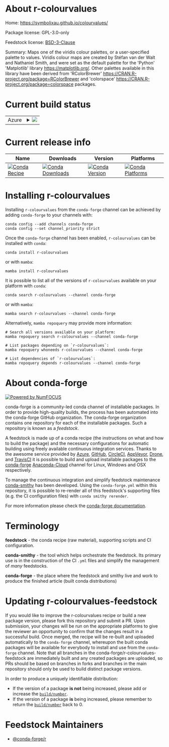 About r-colourvalues
====================

Home: https://symbolixau.github.io/colourvalues/

Package license: GPL-3.0-only

Feedstock license: [BSD-3-Clause](https://github.com/conda-forge/r-colourvalues-feedstock/blob/main/LICENSE.txt)

Summary: Maps one of the viridis colour palettes, or a user-specified palette to values. Viridis colour maps are created by Stéfan van der Walt and Nathaniel Smith, and were set as the default palette for the 'Python' 'Matplotlib' library <https://matplotlib.org/>. Other palettes available in this library have been derived from 'RColorBrewer' <https://CRAN.R-project.org/package=RColorBrewer> and 'colorspace' <https://CRAN.R-project.org/package=colorspace> packages.

Current build status
====================


<table>
    
  <tr>
    <td>Azure</td>
    <td>
      <details>
        <summary>
          <a href="https://dev.azure.com/conda-forge/feedstock-builds/_build/latest?definitionId=9440&branchName=main">
            <img src="https://dev.azure.com/conda-forge/feedstock-builds/_apis/build/status/r-colourvalues-feedstock?branchName=main">
          </a>
        </summary>
        <table>
          <thead><tr><th>Variant</th><th>Status</th></tr></thead>
          <tbody><tr>
              <td>linux_64_r_base4.1</td>
              <td>
                <a href="https://dev.azure.com/conda-forge/feedstock-builds/_build/latest?definitionId=9440&branchName=main">
                  <img src="https://dev.azure.com/conda-forge/feedstock-builds/_apis/build/status/r-colourvalues-feedstock?branchName=main&jobName=linux&configuration=linux_64_r_base4.1" alt="variant">
                </a>
              </td>
            </tr><tr>
              <td>linux_64_r_base4.2</td>
              <td>
                <a href="https://dev.azure.com/conda-forge/feedstock-builds/_build/latest?definitionId=9440&branchName=main">
                  <img src="https://dev.azure.com/conda-forge/feedstock-builds/_apis/build/status/r-colourvalues-feedstock?branchName=main&jobName=linux&configuration=linux_64_r_base4.2" alt="variant">
                </a>
              </td>
            </tr><tr>
              <td>osx_64_r_base4.1</td>
              <td>
                <a href="https://dev.azure.com/conda-forge/feedstock-builds/_build/latest?definitionId=9440&branchName=main">
                  <img src="https://dev.azure.com/conda-forge/feedstock-builds/_apis/build/status/r-colourvalues-feedstock?branchName=main&jobName=osx&configuration=osx_64_r_base4.1" alt="variant">
                </a>
              </td>
            </tr><tr>
              <td>osx_64_r_base4.2</td>
              <td>
                <a href="https://dev.azure.com/conda-forge/feedstock-builds/_build/latest?definitionId=9440&branchName=main">
                  <img src="https://dev.azure.com/conda-forge/feedstock-builds/_apis/build/status/r-colourvalues-feedstock?branchName=main&jobName=osx&configuration=osx_64_r_base4.2" alt="variant">
                </a>
              </td>
            </tr><tr>
              <td>win_64</td>
              <td>
                <a href="https://dev.azure.com/conda-forge/feedstock-builds/_build/latest?definitionId=9440&branchName=main">
                  <img src="https://dev.azure.com/conda-forge/feedstock-builds/_apis/build/status/r-colourvalues-feedstock?branchName=main&jobName=win&configuration=win_64_" alt="variant">
                </a>
              </td>
            </tr>
          </tbody>
        </table>
      </details>
    </td>
  </tr>
</table>

Current release info
====================

| Name | Downloads | Version | Platforms |
| --- | --- | --- | --- |
| [![Conda Recipe](https://img.shields.io/badge/recipe-r--colourvalues-green.svg)](https://anaconda.org/conda-forge/r-colourvalues) | [![Conda Downloads](https://img.shields.io/conda/dn/conda-forge/r-colourvalues.svg)](https://anaconda.org/conda-forge/r-colourvalues) | [![Conda Version](https://img.shields.io/conda/vn/conda-forge/r-colourvalues.svg)](https://anaconda.org/conda-forge/r-colourvalues) | [![Conda Platforms](https://img.shields.io/conda/pn/conda-forge/r-colourvalues.svg)](https://anaconda.org/conda-forge/r-colourvalues) |

Installing r-colourvalues
=========================

Installing `r-colourvalues` from the `conda-forge` channel can be achieved by adding `conda-forge` to your channels with:

```
conda config --add channels conda-forge
conda config --set channel_priority strict
```

Once the `conda-forge` channel has been enabled, `r-colourvalues` can be installed with `conda`:

```
conda install r-colourvalues
```

or with `mamba`:

```
mamba install r-colourvalues
```

It is possible to list all of the versions of `r-colourvalues` available on your platform with `conda`:

```
conda search r-colourvalues --channel conda-forge
```

or with `mamba`:

```
mamba search r-colourvalues --channel conda-forge
```

Alternatively, `mamba repoquery` may provide more information:

```
# Search all versions available on your platform:
mamba repoquery search r-colourvalues --channel conda-forge

# List packages depending on `r-colourvalues`:
mamba repoquery whoneeds r-colourvalues --channel conda-forge

# List dependencies of `r-colourvalues`:
mamba repoquery depends r-colourvalues --channel conda-forge
```


About conda-forge
=================

[![Powered by
NumFOCUS](https://img.shields.io/badge/powered%20by-NumFOCUS-orange.svg?style=flat&colorA=E1523D&colorB=007D8A)](https://numfocus.org)

conda-forge is a community-led conda channel of installable packages.
In order to provide high-quality builds, the process has been automated into the
conda-forge GitHub organization. The conda-forge organization contains one repository
for each of the installable packages. Such a repository is known as a *feedstock*.

A feedstock is made up of a conda recipe (the instructions on what and how to build
the package) and the necessary configurations for automatic building using freely
available continuous integration services. Thanks to the awesome service provided by
[Azure](https://azure.microsoft.com/en-us/services/devops/), [GitHub](https://github.com/),
[CircleCI](https://circleci.com/), [AppVeyor](https://www.appveyor.com/),
[Drone](https://cloud.drone.io/welcome), and [TravisCI](https://travis-ci.com/)
it is possible to build and upload installable packages to the
[conda-forge](https://anaconda.org/conda-forge) [Anaconda-Cloud](https://anaconda.org/)
channel for Linux, Windows and OSX respectively.

To manage the continuous integration and simplify feedstock maintenance
[conda-smithy](https://github.com/conda-forge/conda-smithy) has been developed.
Using the ``conda-forge.yml`` within this repository, it is possible to re-render all of
this feedstock's supporting files (e.g. the CI configuration files) with ``conda smithy rerender``.

For more information please check the [conda-forge documentation](https://conda-forge.org/docs/).

Terminology
===========

**feedstock** - the conda recipe (raw material), supporting scripts and CI configuration.

**conda-smithy** - the tool which helps orchestrate the feedstock.
                   Its primary use is in the construction of the CI ``.yml`` files
                   and simplify the management of *many* feedstocks.

**conda-forge** - the place where the feedstock and smithy live and work to
                  produce the finished article (built conda distributions)


Updating r-colourvalues-feedstock
=================================

If you would like to improve the r-colourvalues recipe or build a new
package version, please fork this repository and submit a PR. Upon submission,
your changes will be run on the appropriate platforms to give the reviewer an
opportunity to confirm that the changes result in a successful build. Once
merged, the recipe will be re-built and uploaded automatically to the
`conda-forge` channel, whereupon the built conda packages will be available for
everybody to install and use from the `conda-forge` channel.
Note that all branches in the conda-forge/r-colourvalues-feedstock are
immediately built and any created packages are uploaded, so PRs should be based
on branches in forks and branches in the main repository should only be used to
build distinct package versions.

In order to produce a uniquely identifiable distribution:
 * If the version of a package **is not** being increased, please add or increase
   the [``build/number``](https://docs.conda.io/projects/conda-build/en/latest/resources/define-metadata.html#build-number-and-string).
 * If the version of a package **is** being increased, please remember to return
   the [``build/number``](https://docs.conda.io/projects/conda-build/en/latest/resources/define-metadata.html#build-number-and-string)
   back to 0.

Feedstock Maintainers
=====================

* [@conda-forge/r](https://github.com/conda-forge/r/)


